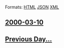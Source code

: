 
Formats: [HTML](2000/03/10/index.html)  [JSON](2000/03/10/index.json)  [XML](2000/03/10/index.xml)  

## [2000-03-10](/news/2000/03/10/index.md)

## [Previous Day...](/news/2000/03/9/index.md)

